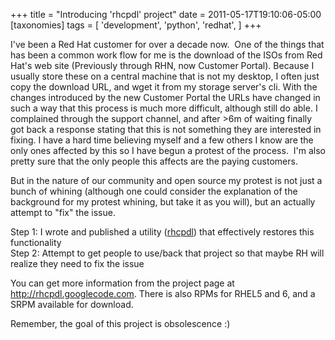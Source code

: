 +++
title = "Introducing 'rhcpdl' project"
date = 2011-05-17T19:10:06-05:00
[taxonomies]
tags = [
  'development',
  'python',
  'redhat',
]
+++

I've been a Red Hat customer for over a decade now.  One of the things that has been a common work flow for me is the download of the ISOs from Red Hat's web site (Previously through RHN, now Customer Portal). Because I usually store these on a central machine that is not my desktop, I often just copy the download URL, and wget it from my storage server's cli. With the changes introduced by the new Customer Portal the URLs have changed in such a way that this process is much more difficult, although still do able. I complained through the support channel, and after >6m of waiting finally got back a response stating that this is not something they are interested in fixing. I have a hard time believing myself and a few others I know are the only ones affected by this so I have begun a protest of the process.  I'm also pretty sure that the only people this affects are the paying customers.

But in the nature of our community and open source my protest is not just a bunch of whining (although one could consider the explanation of the background for my protest whining, but take it as you will), but an actually attempt to "fix" the issue.

Step 1: I wrote and published a utility ([rhcpdl](http://rhcpdl.googlecode.com/)) that effectively restores this functionality  
Step 2: Attempt to get people to use/back that project so that maybe RH will realize they need to fix the issue

You can get more information from the project page at <http://rhcpdl.googlecode.com>. There is also RPMs for RHEL5 and 6, and a SRPM available for download.

Remember, the goal of this project is obsolescence :)
